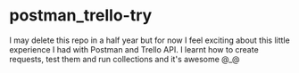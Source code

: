 # postman_trello-try
I may delete this repo in a half year but for now I feel exciting about this little experience I had with Postman and Trello API. I learnt how to create requests, test them and run collections and it's awesome @_@
